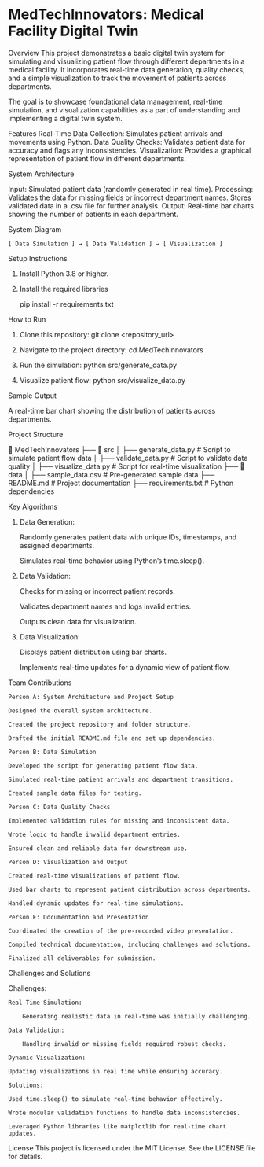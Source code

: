 # MedTechInnovators: Medical Facility Digital Twin

Overview
This project demonstrates a basic digital twin system for simulating and visualizing patient flow through different departments in a medical facility. It incorporates real-time data generation, quality checks, and a simple visualization to track the movement of patients across departments.

The goal is to showcase foundational data management, real-time simulation, and visualization capabilities as a part of understanding and implementing a digital twin system.

Features
Real-Time Data Collection: Simulates patient arrivals and movements using Python.
Data Quality Checks: Validates patient data for accuracy and flags any inconsistencies.
Visualization: Provides a graphical representation of patient flow in different departments.

System Architecture

Input:
    Simulated patient data (randomly generated in real time).
Processing:
    Validates the data for missing fields or incorrect department names.
    Stores validated data in a .csv file for further analysis.
Output:
    Real-time bar charts showing the number of patients in each department.

System Diagram

    [ Data Simulation ] → [ Data Validation ] → [ Visualization ]

Setup Instructions

1. Install Python 3.8 or higher.
2. Install the required libraries

    pip install -r requirements.txt

How to Run

1. Clone this repository:
    git clone <repository_url>

2. Navigate to the project directory:
    cd MedTechInnovators

3. Run the simulation:
    python src/generate_data.py

4. Visualize patient flow:
    python src/visualize_data.py

Sample Output

A real-time bar chart showing the distribution of patients across departments.

Project Structure

📂 MedTechInnovators
 ├── 📂 src
 │     ├── generate_data.py      # Script to simulate patient flow data
 │     ├── validate_data.py      # Script to validate data quality
 │     ├── visualize_data.py     # Script for real-time visualization
 ├── 📂 data
 │     ├── sample_data.csv       # Pre-generated sample data
 ├── README.md                   # Project documentation
 ├── requirements.txt            # Python dependencies

Key Algorithms

1. Data Generation:

    Randomly generates patient data with unique IDs, timestamps, and assigned departments.

    Simulates real-time behavior using Python’s time.sleep().

2. Data Validation:

    Checks for missing or incorrect patient records.

    Validates department names and logs invalid entries.

    Outputs clean data for visualization.

3. Data Visualization:

    Displays patient distribution using bar charts.

    Implements real-time updates for a dynamic view of patient flow.

Team Contributions

    Person A: System Architecture and Project Setup

    Designed the overall system architecture.
    
    Created the project repository and folder structure.
    
    Drafted the initial README.md file and set up dependencies.

    Person B: Data Simulation

    Developed the script for generating patient flow data.

    Simulated real-time patient arrivals and department transitions.
    
    Created sample data files for testing.
    
    Person C: Data Quality Checks

    Implemented validation rules for missing and inconsistent data.
    
    Wrote logic to handle invalid department entries.
    
    Ensured clean and reliable data for downstream use.
    
    Person D: Visualization and Output

    Created real-time visualizations of patient flow.

    Used bar charts to represent patient distribution across departments.
    
    Handled dynamic updates for real-time simulations.
    
    Person E: Documentation and Presentation

    Coordinated the creation of the pre-recorded video presentation.
    
    Compiled technical documentation, including challenges and solutions.
    
    Finalized all deliverables for submission.

Challenges and Solutions

Challenges:

    Real-Time Simulation:
        
        Generating realistic data in real-time was initially challenging.
    
    Data Validation:
        
        Handling invalid or missing fields required robust checks.
    
    Dynamic Visualization:
    
    Updating visualizations in real time while ensuring accuracy.
    
    Solutions:
    
    Used time.sleep() to simulate real-time behavior effectively.
    
    Wrote modular validation functions to handle data inconsistencies.
    
    Leveraged Python libraries like matplotlib for real-time chart updates.

License
This project is licensed under the MIT License. See the LICENSE file for details.
